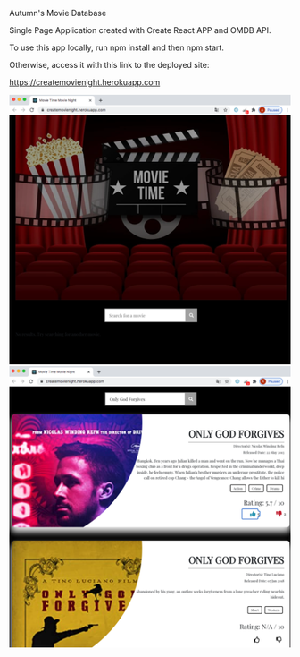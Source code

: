 Autumn's Movie Database

Single Page Application created with Create React APP and OMDB API.

To use this app locally, run npm install and then npm start.

Otherwise, access it with this link to the deployed site:

https://createmovienight.herokuapp.com


![picture](assets/MovieNightSearch.png)
![picture](assets/MovieSearchResults.png)
